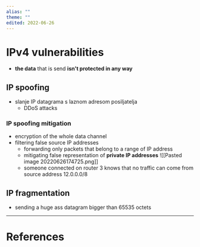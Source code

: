 ```yaml
---
alias: ""
theme: ""
edited: 2022-06-26
---
```

# IPv4 vulnerabilities
- **the data** that is send **isn't protected in any way**

## IP spoofing
- slanje IP datagrama s laznom adresom posiljatelja
	- DDoS attacks
### IP spoofing mitigation
- encryption of the whole data channel
- filtering false source IP addresses
	- forwarding only packets that belong to a range of IP address
	- mitigating false representation of **private IP addresses** ![[Pasted image 20220626174725.png]]
	- someone connected on router 3 knows that no traffic can come from source address 12.0.0.0/8

## IP fragmentation
- sending a huge ass datagram bigger than 65535 octets


---
# References